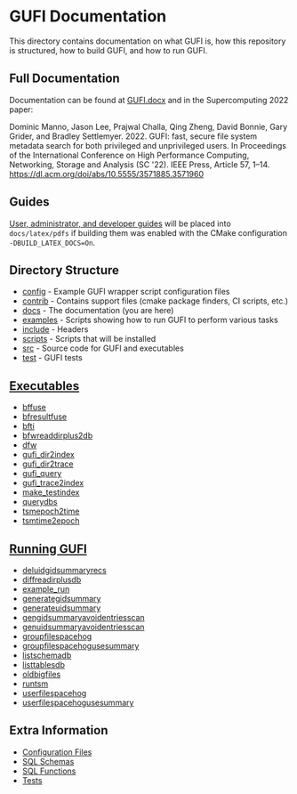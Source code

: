 # GUFI Documentation
This directory contains documentation on what GUFI is, how this repository is structured,
how to build GUFI, and how to run GUFI.

## Full Documentation
Documentation can be found at [GUFI.docx](GUFI.docx) and in the Supercomputing 2022 paper:

Dominic Manno, Jason Lee, Prajwal Challa, Qing Zheng, David Bonnie, Gary Grider, and Bradley Settlemyer. 2022. GUFI: fast, secure file system metadata search for both privileged and unprivileged users. In Proceedings of the International Conference on High Performance Computing, Networking, Storage and Analysis (SC '22). IEEE Press, Article 57, 1–14. https://dl.acm.org/doi/abs/10.5555/3571885.3571960

## Guides
[User, administrator, and developer guides](latex) will be placed into
`docs/latex/pdfs` if building them was enabled with the CMake
configuration `-DBUILD_LATEX_DOCS=On`.

## Directory Structure
- [config](/config)     - Example GUFI wrapper script configuration files
- [contrib](/contrib)   - Contains support files (cmake package finders, CI scripts, etc.)
- [docs](/docs)         - The documentation (you are here)
- [examples](/examples) - Scripts showing how to run GUFI to perform various tasks
- [include](/include)   - Headers
- [scripts](/scripts)   - Scripts that will be installed
- [src](/src)           - Source code for GUFI and executables
- [test](/test)         - GUFI tests

## [Executables](/src)
- [bffuse](bffuse)
- [bfresultfuse](bfresultfuse)
- [bfti](bfti)
- [bfwreaddirplus2db](bfwreaddriplus2b)
- [dfw](dfw)
- [gufi_dir2index](gufi_dir2index)
- [gufi_dir2trace](gufi_dir2trace)
- [gufi_query](gufi_query)
- [gufi_trace2index](gufi_trace2index)
- [make_testindex](make_testindex)
- [querydbs](querydbs)
- [tsmepoch2time](tsmepoch2time)
- [tsmtime2epoch](tsmtime2epoch)

## [Running GUFI](/examples)
- [deluidgidsummaryrecs](/examples/deluidgidsummaryrecs)
- [diffreadirplusdb](/examples/diffreadirplusdb)
- [example_run](/examples/example_run)
- [generategidsummary](/examples/generategidsummary)
- [generateuidsummary](/examples/generateuidsummary)
- [gengidsummaryavoidentriesscan](/examples/gengidsummaryavoidentriesscan)
- [genuidsummaryavoidentriesscan](/examples/genuidsummaryavoidentriesscan)
- [groupfilespacehog](/examples/groupfilespacehog)
- [groupfilespacehogusesummary](/examples/groupfilespacehogusesummary)
- [listschemadb](/examples/listschemadb)
- [listtablesdb](/examples/listtablesdb)
- [oldbigfiles](/examples/oldbigfiles)
- [runtsm](/examples/runtsm)
- [userfilespacehog](/examples/userfilespacehog)
- [userfilespacehogusesummary](/examples/userfilespacehogusesummary)

## Extra Information
- [Configuration Files](config)
- [SQL Schemas](SQLSchemas)
- [SQL Functions](SQLFunctions)
- [Tests](tests)
